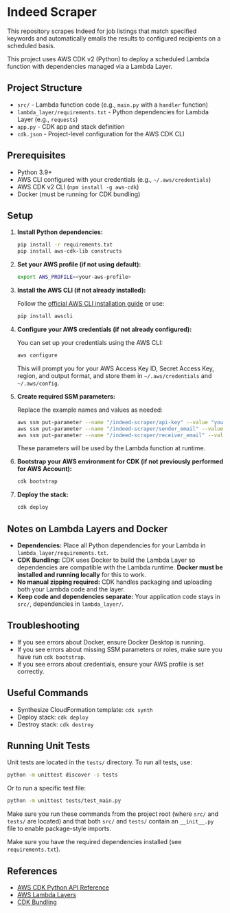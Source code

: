 # Indeed Scraper

This repository scrapes Indeed for job listings that match specified keywords and automatically emails the results to configured recipients on a scheduled basis.

This project uses AWS CDK v2 (Python) to deploy a scheduled Lambda function with dependencies managed via a Lambda Layer.

## Project Structure

- `src/` - Lambda function code (e.g., `main.py` with a `handler` function)
- `lambda_layer/requirements.txt` - Python dependencies for Lambda Layer (e.g., `requests`)
- `app.py` - CDK app and stack definition
- `cdk.json` - Project-level configuration for the AWS CDK CLI

## Prerequisites

- Python 3.9+
- AWS CLI configured with your credentials (e.g., `~/.aws/credentials`)
- AWS CDK v2 CLI (`npm install -g aws-cdk`)
- Docker (must be running for CDK bundling)

## Setup

1. **Install Python dependencies:**

   ```sh
   pip install -r requirements.txt
   pip install aws-cdk-lib constructs
   ```

2. **Set your AWS profile (if not using default):**

   ```sh
   export AWS_PROFILE=<your-aws-profile>
   ```

3. **Install the AWS CLI (if not already installed):**

   Follow the [official AWS CLI installation guide](https://docs.aws.amazon.com/cli/latest/userguide/getting-started-install.html) or use:

   ```sh
   pip install awscli
   ```

4. **Configure your AWS credentials (if not already configured):**

   You can set up your credentials using the AWS CLI:

   ```sh
   aws configure
   ```

   This will prompt you for your AWS Access Key ID, Secret Access Key, region, and output format, and store them in `~/.aws/credentials` and `~/.aws/config`.

5. **Create required SSM parameters:**

   Replace the example names and values as needed:

   ```sh
   aws ssm put-parameter --name "/indeed-scraper/api-key" --value "your-api-key" --type "SecureString"
   aws ssm put-parameter --name "/indeed-scraper/sender_email" --value "<verified SES Identity>" --type "SecureString"
   aws ssm put-parameter --name "/indeed-scraper/receiver_email" --value "<Verified SES Identity>" --type "SecureString"
   ```

   These parameters will be used by the Lambda function at runtime.

6. **Bootstrap your AWS environment for CDK (if not previously performed for AWS Account):**

   ```sh
   cdk bootstrap
   ```

7. **Deploy the stack:**
   ```sh
   cdk deploy
   ```

## Notes on Lambda Layers and Docker

- **Dependencies:** Place all Python dependencies for your Lambda in `lambda_layer/requirements.txt`.
- **CDK Bundling:** CDK uses Docker to build the Lambda Layer so dependencies are compatible with the Lambda runtime. **Docker must be installed and running locally** for this to work.
- **No manual zipping required:** CDK handles packaging and uploading both your Lambda code and the layer.
- **Keep code and dependencies separate:** Your application code stays in `src/`, dependencies in `lambda_layer/`.

## Troubleshooting

- If you see errors about Docker, ensure Docker Desktop is running.
- If you see errors about missing SSM parameters or roles, make sure you have run `cdk bootstrap`.
- If you see errors about credentials, ensure your AWS profile is set correctly.

## Useful Commands

- Synthesize CloudFormation template: `cdk synth`
- Deploy stack: `cdk deploy`
- Destroy stack: `cdk destroy`

## Running Unit Tests

Unit tests are located in the `tests/` directory. To run all tests, use:

```sh
python -m unittest discover -s tests
```

Or to run a specific test file:

```sh
python -m unittest tests/test_main.py
```

Make sure you run these commands from the project root (where `src/` and `tests/` are located) and that both `src/` and `tests/` contain an `__init__.py` file to enable package-style imports.

Make sure you have the required dependencies installed (see `requirements.txt`).

## References

- [AWS CDK Python API Reference](https://docs.aws.amazon.com/cdk/api/v2/python/index.html)
- [AWS Lambda Layers](https://docs.aws.amazon.com/lambda/latest/dg/configuration-layers.html)
- [CDK Bundling](https://docs.aws.amazon.com/cdk/v2/guide/bundling.html)

